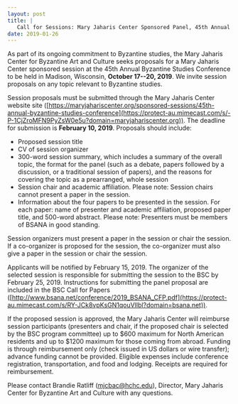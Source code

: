 ```yaml
---
layout: post
title: |
   Call for Sessions: Mary Jaharis Center Sponsored Panel, 45th Annual Byzantine Studies Conference
date: 2019-01-26
---
```


As part of its ongoing commitment to Byzantine studies, the Mary Jaharis
Center for Byzantine Art and Culture seeks proposals for a Mary Jaharis
Center sponsored session at the 45th Annual Byzantine Studies Conference
to be held in Madison, Wisconsin, **October 17--20, 2019**. We invite
session proposals on any topic relevant to Byzantine
studies.

Session proposals must be submitted through the Mary
Jaharis Center website site
([https://maryjahariscenter.org/sponsored-sessions/45th-annual-byzantine-studies-conference](https://protect-au.mimecast.com/s/-P-1CjZroMFN9PyZsW0e5u?domain=maryjahariscenter.org)). The deadline for
submission is **February 10, 2019**. Proposals should include:


-   Proposed session title
-   CV of session organizer
-   300-word session summary, which includes a summary of the overall
    topic, the format for the panel (such as a debate, papers followed
    by a discussion, or a traditional session of papers), and the
    reasons for covering the topic as a prearranged, whole session
-   Session chair and academic affiliation. Please note: Session chairs
    cannot present a paper in the session.
-   Information about the four papers to be presented in the session.
    For each paper: name of presenter and academic affiliation, proposed
    paper title, and 500-word abstract. Please note: Presenters must be
    members of BSANA in good standing.


Session organizers must present a paper in the session or chair
the session. If a co-organizer is proposed for the session, the
co-organizer must also give a paper in the session or chair the
session.

Applicants will be notified by February 15, 2019.
The organizer of the selected session is responsible for submitting the
session to the BSC by February 25, 2019. Instructions for submitting the
panel proposal are included in the BSC Call for Papers
([http://www.bsana.net/conference/2019_BSANA_CFP.pdf](https://protect-au.mimecast.com/s/RY-JCk8vpKsGN1qouVlIbl?domain=bsana.net)).

If the
proposed session is approved, the Mary Jaharis Center will reimburse
session participants (presenters and chair, if the proposed chair is
selected by the BSC program committee) up to $600 maximum for North
American residents and up to $1200 maximum for those coming from
abroad. Funding is through reimbursement only (check issued in US
dollars or wire transfer); advance funding cannot be provided. Eligible
expenses include conference registration, transportation, and food and
lodging. Receipts are required for reimbursement.

Please
contact Brandie Ratliff
([mjcbac@hchc.edu](mailto:mjcbac@hchc.edu)), Director, Mary Jaharis
Center for Byzantine Art and Culture with any questions.
